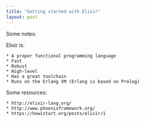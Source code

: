 ```yaml
---
title: "Getting started with Elixir"
layout: post
---
```



Some notes:

Elixir is:

    * A proper functional programming language
    * Fast
    * Robust
    * High-level
    * Has a great toolchain
    * Runs on the Erlang VM (Erlang is based on Prolog)



Some resources:

    * http://elixir-lang.org/
    * http://www.phoenixframework.org/
    * https://howistart.org/posts/elixir/1 

